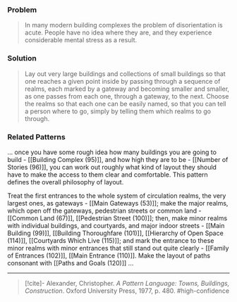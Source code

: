 ### Problem
>In many modern building complexes the problem of disorientation is acute. People have no idea where they are, and they experience considerable mental stress as a result.

### Solution
>Lay out very large buildings and collections of small buildings so that one reaches a given point inside by passing through a sequence of realms, each marked by a gateway and becoming smaller and smaller, as one passes from each one, through a gateway, to the next. Choose the realms so that each one can be easily named, so that you can tell a person where to go, simply by telling them which realms to go through.

### Related Patterns
... once you have some rough idea how many buildings you are going to build - [[Building Complex (95)]], and how high they are to be - [[Number of Stories (96)]], you can work out roughly what kind of layout they should have to make the access to them clear and comfortable. This pattern defines the overall philosophy of layout.

Treat the first entrances to the whole system of circulation realms, the very largest ones, as gateways - [[Main Gateways (53)]]; make the major realms, which open off the gateways, pedestrian streets or common land - [[Common Land (67)]], [[Pedestrian Street (100)]]; then, make minor realms with individual buildings, and courtyards, and major indoor streets - [[Main Building (99)]], [[Building Thoroughfare (101)]], [[Hierarchy of Open Space (114)]], [[Courtyards Which Live (115)]]; and mark the entrance to these minor realms with minor entrances that still stand out quite clearly - [[Family of Entrances (102)]], [[Main Entrance (110)]]. Make the layout of paths consonant with [[Paths and Goals (120)]] ...

---

> [!cite]- Alexander, Christopher. _A Pattern Language: Towns, Buildings, Construction_. Oxford University Press, 1977, p. 480.
> #high-confidence 